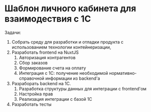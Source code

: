 # Шаблон личного кабинета для взаимодествия с 1С

Задачи:

1. Собрать среду для разработки и отладки продукта с использованием технологии контейнеризации,
2. Разработать frontend на NuxtJS
   1. Авторизация контрагентов
   2. Сбор заказов
   3. Формирование счета на оплату
   4. Интеграция с 1С: получение необходимой нормативно-справочной информации из backend'а
3. Разраборать backend на 1С. 
   1. Разработка структуры данных для интеграции с frontend'ом
   2. Настройка прав
   3. Реализация интеграции с базой 1С
4. Разработать тесты